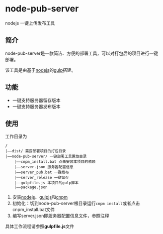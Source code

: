 # node-pub-server
nodejs 一键上传发布工具
## 简介 ##
node-pub-server是一款简洁、方便的部署工具，可以对打包后的项目进行一键部署。

该工具是由基于[nodejs](https://nodejs.org/en/)的[gulp](http://www.gulpjs.com.cn/)搭建。

## 功能 ##
- 一键支持服务器留存版本
- 一键支持服务器发布版本

## 使用 ##
工作目录为
    
	/
	|——dist/ 需要部署项目的打包目录
	|——node-pub-server/ 一键部署工具置放目录
		|——cnpm_install.bat 点击安装本项目的依赖
		|——server.json 服务器配置信息
		|——server_pub.bat 一键发布
		|——server_release 一键留存
		|——gulpfile.js 本项目的gulp脚本
		|——package.json 




1. 安装[nodejs](https://nodejs.org/en/)、[gulpjs](http://www.gulpjs.com.cn/)和[cnpm](https://npm.taobao.org/)
2. 初始化：切到node-pub-server根目录运行`cnpm install`或者点击cnpm_install.bat文件
3. 编写server.json即服务器配置信息文件，参照注释

具体工作流程请参照**gulpfile.js**文件






 

